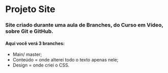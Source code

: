 # Projeto Site
### Site criado durante uma aula de Branches, do **Curso em Vídeo**, sobre Git e GitHub.

#### Aqui você verá 3 branches:
* Main/ master;
* Conteúdo = onde alterei todo o texto apenas nele;
*  Design = onde criei o CSS.
